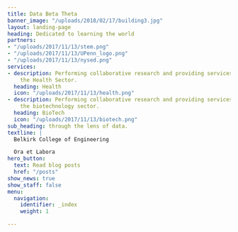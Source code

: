 ```yaml
---
title: Data Beta Theta
banner_image: "/uploads/2018/02/17/building3.jpg"
layout: landing-page
heading: Dedicated to learning the world
partners:
- "/uploads/2017/11/13/stem.png"
- "/uploads/2017/11/13/UPenn_logo.png"
- "/uploads/2017/11/13/nysed.png"
services:
- description: Performing collaborative research and providing services to support
    the Health Sector.
  heading: Health
  icon: "/uploads/2017/11/13/health.png"
- description: Performing collaborative research and providing services to support
    the biotechnology sector.
  heading: BioTech
  icon: "/uploads/2017/11/13/biotech.png"
sub_heading: through the lens of data.
textline: |
  Belkirk College of Engineering

  Ora et Labora
hero_button:
  text: Read blog posts
  href: "/posts"
show_news: true
show_staff: false
menu:
  navigation:
    identifier: _index
    weight: 1

---
```

